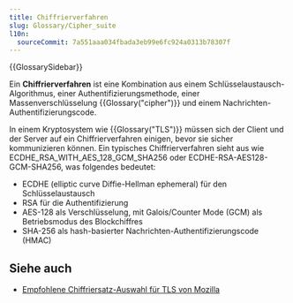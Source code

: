 ```yaml
---
title: Chiffrierverfahren
slug: Glossary/Cipher_suite
l10n:
  sourceCommit: 7a551aaa034fbada3eb99e6fc924a0313b78307f
---
```


{{GlossarySidebar}}

Ein **Chiffrierverfahren** ist eine Kombination aus einem Schlüsselaustausch-Algorithmus, einer Authentifizierungsmethode, einer Massenverschlüsselung {{Glossary("cipher")}} und einem Nachrichten-Authentifizierungscode.

In einem Kryptosystem wie {{Glossary("TLS")}} müssen sich der Client und der Server auf ein Chiffrierverfahren einigen, bevor sie sicher kommunizieren können. Ein typisches Chiffrierverfahren sieht aus wie ECDHE_RSA_WITH_AES_128_GCM_SHA256 oder ECDHE-RSA-AES128-GCM-SHA256, was folgendes bedeutet:

- ECDHE (elliptic curve Diffie-Hellman ephemeral) für den Schlüsselaustausch
- RSA für die Authentifizierung
- AES-128 als Verschlüsselung, mit Galois/Counter Mode (GCM) als Betriebsmodus des Blockchiffres
- SHA-256 als hash-basierter Nachrichten-Authentifizierungscode (HMAC)

## Siehe auch

- [Empfohlene Chiffriersatz-Auswahl für TLS von Mozilla](https://wiki.mozilla.org/Security/Server_Side_TLS)
